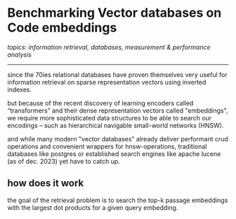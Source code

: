 # Benchmarking Vector databases on Code embeddings

_topics: information retrieval, databases, measurement & performance analysis_

---

since the 70ies relational databases have proven themselves very useful for information retrieval on sparse representation vectors using inverted indexes.

but because of the recent discovery of learning encoders called “transformers” and their dense representation vectors called "embeddings", we require more sophisticated data structures to be able to search our encodings – such as hierarchical navigable small-world networks (HNSW).

and while many modern "vector databases" already deliver performant crud operations and convenient wrappers for hnsw-operations, traditional databases like postgres or established search engines like apache lucene (as of dec. 2023) yet have to catch up.



## how does it work

the goal of the retrieval problem is to search the top-k passage embeddings with the largest dot products for a given query embedding.
